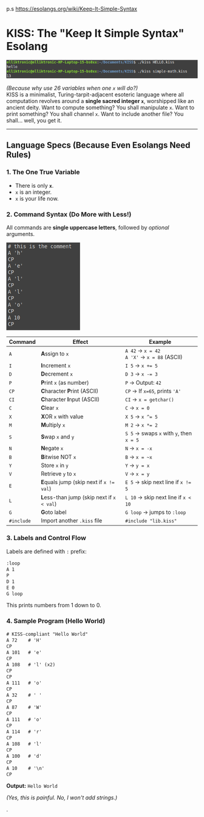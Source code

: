 p.s https://esolangs.org/wiki/Keep-It-Simple-Syntax

# **KISS: The "Keep It Simple Syntax" Esolang** 
![screenshot](https://github.com/elrt/KISS-lang/blob/20c13b8220e37171ba0fded7e8745d203699ad5e/screenshots/2025-06-08_19-08.png)

*(Because why use 26 variables when one `x` will do?)*  
KISS is a minimalist, Turing-tarpit-adjacent esoteric language where all computation revolves around a **single sacred integer `x`**, worshipped like an ancient deity. Want to compute something? You shall manipulate `x`. Want to print something? You shall channel `x`. Want to include another file? You shall... well, you get it.

---

## **Language Specs (Because Even Esolangs Need Rules)**  

### **1. The One True Variable**  
- There is only **`x`**.  
- `x` is an integer.  
- `x` is your life now.  

### **2. Command Syntax (Do More with Less!)**  
All commands are **single uppercase letters**, followed by *optional* arguments.  

![screenshot](https://github.com/elrt/KISS-lang/blob/b94a79762733243ec9be9a9e00c1bb8128e3115a/screenshots/2025-06-08_19-29.png)

| Command | Effect | Example |  
|---------|--------|---------|  
| `A` | **A**ssign to `x` | `A 42` → `x = 42` <br> `A 'X'` → `x = 88` (ASCII) |  
| `I` | **I**ncrement `x` | `I 5` → `x += 5` |  
| `D` | **D**ecrement `x` | `D 3` → `x -= 3` |  
| `P` | **P**rint `x` (as number) | `P` → Output: `42` |  
| `CP` | **C**haracter **P**rint (ASCII) | `CP` → If `x=65`, prints `'A'` |  
| `CI` | **C**haracter **I**nput (ASCII) | `CI` → `x = getchar()` |  
| `C` | **C**lear `x` | `C` → `x = 0` |  
| `X` | **X**OR `x` with value | `X 5` → `x ^= 5` |  
| `M` | **M**ultiply `x` | `M 2` → `x *= 2` |  
| `S` | **S**wap `x` and `y` | `S 5` → swaps `x` with `y`, then `x = 5` |  
| `N` | **N**egate `x` | `N` → `x = -x` |  
| `B` | **B**itwise NOT `x` | `B` → `x = ~x` |  
| `Y` | Store `x` in `y` | `Y` → `y = x` |  
| `V` | Retrieve `y` to `x` | `V` → `x = y` |  
| `E` | **E**quals jump (skip next if `x != val`) | `E 5` → skip next line if `x != 5` |  
| `L` | **L**ess-than jump (skip next if `x < val`) | `L 10` → skip next line if `x < 10` |  
| `G` | **G**oto label | `G loop` → jumps to `:loop` |  
| `#include` | Import another `.kiss` file | `#include "lib.kiss"` |  

### **3. Labels and Control Flow**  
Labels are defined with `:` prefix:  
```plaintext
:loop
A 1
P
D 1
E 0
G loop
```
This prints numbers from 1 down to 0.

### **4. Sample Program (Hello World)**  
```plaintext
# KISS-compliant "Hello World"
A 72    # 'H'
CP
A 101   # 'e'
CP
A 108   # 'l' (x2)
CP
CP
A 111   # 'o'
CP
A 32    # ' '
CP
A 87    # 'W'
CP
A 111   # 'o'
CP
A 114   # 'r'
CP
A 108   # 'l'
CP
A 100   # 'd'
CP
A 10    # '\n'
CP
```
**Output:** `Hello World`  

*(Yes, this is painful. No, I won't add strings.)*  


.

